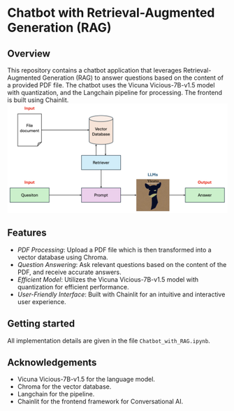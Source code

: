 # Chatbot with Retrieval-Augmented Generation (RAG)

## Overview
This repository contains a chatbot application that leverages Retrieval-Augmented Generation (RAG) to answer questions based on the content of a provided PDF file. The chatbot uses the Vicuna Vicious-7B-v1.5 model with quantization, and the Langchain pipeline for processing. The frontend is built using Chainlit.
    ![alt text](pipeline.png)

## Features
 - *PDF Processing*: Upload a PDF file which is then transformed into a vector database using Chroma.
 - *Question Answering*: Ask relevant questions based on the content of the PDF, and receive accurate answers.
 - *Efficient Model*: Utilizes the Vicuna Vicious-7B-v1.5 model with quantization for efficient performance.
 - *User-Friendly Interface*: Built with Chainlit for an intuitive and interactive user experience.

## Getting started
All implementation details are given in the file `Chatbot_with_RAG.ipynb`.

## Acknowledgements
- Vicuna Vicious-7B-v1.5 for the language model.
- Chroma for the vector database.
- Langchain for the pipeline.
- Chainlit for the frontend framework for Conversational AI.